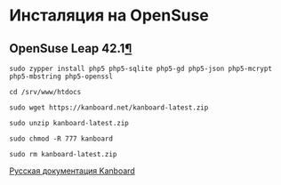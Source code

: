 Инсталяция на OpenSuse
======================



OpenSuse Leap 42.1[¶](#opensuse-leap-42-1 "Ссылка на этот заголовок")
---------------------------------------------------------------------



    sudo zypper install php5 php5-sqlite php5-gd php5-json php5-mcrypt php5-mbstring php5-openssl

    cd /srv/www/htdocs

    sudo wget https://kanboard.net/kanboard-latest.zip

    sudo unzip kanboard-latest.zip

    sudo chmod -R 777 kanboard

    sudo rm kanboard-latest.zip

 



 



 



[Русская документация Kanboard](http://kanboard.ru/doc/)

